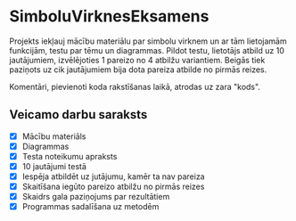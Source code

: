 # SimboluVirknesEksamens
Projekts iekļauj mācību materiālu par simbolu virknem un ar tām lietojamām funkcijām, testu par tēmu un diagrammas. Pildot testu, lietotājs atbild uz 10 jautājumiem, izvēlējoties 1 pareizo no 4 atbilžu variantiem. Beigās tiek paziņots uz cik jautājumiem bija dota pareiza atbilde no pirmās reizes.

Komentāri, pievienoti koda rakstīšanas laikā, atrodas uz zara "kods".

## Veicamo darbu saraksts
- [x] Mācību materiāls 
- [x] Diagrammas
- [x] Testa noteikumu apraksts
- [x] 10 jautājumi testā
- [x] Iespēja atbildēt uz jutājumu, kamēr ta nav pareiza
- [x] Skaitīšana iegūto pareizo atbilžu no pirmās reizes
- [x] Skaidrs gala paziņojums par rezultātiem
- [x] Programmas sadalīšana uz metodēm
